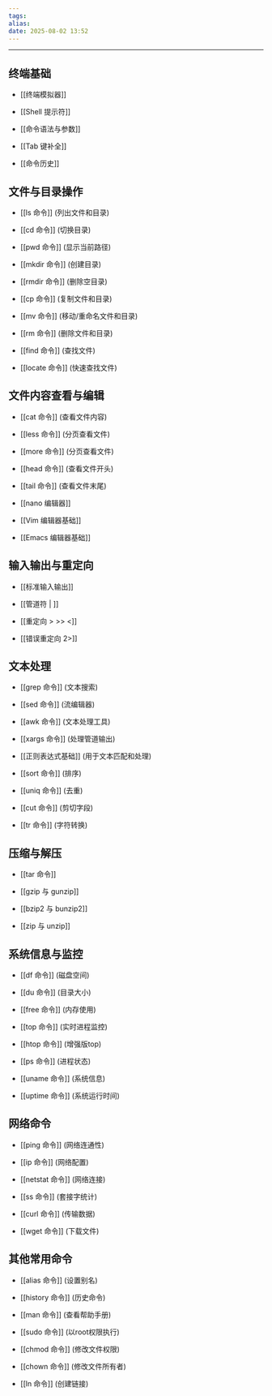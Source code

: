 ```yaml
---
tags: 
alias: 
date: 2025-08-02 13:52
---
```


---

## 终端基础

- [[终端模拟器]]

- [[Shell 提示符]]

- [[命令语法与参数]]

- [[Tab 键补全]]

- [[命令历史]]



## 文件与目录操作

- [[ls 命令]] (列出文件和目录)

- [[cd 命令]] (切换目录)

- [[pwd 命令]] (显示当前路径)

- [[mkdir 命令]] (创建目录)

- [[rmdir 命令]] (删除空目录)

- [[cp 命令]] (复制文件和目录)

- [[mv 命令]] (移动/重命名文件和目录)

- [[rm 命令]] (删除文件和目录)

- [[find 命令]] (查找文件)

- [[locate 命令]] (快速查找文件)



## 文件内容查看与编辑

- [[cat 命令]] (查看文件内容)

- [[less 命令]] (分页查看文件)

- [[more 命令]] (分页查看文件)

- [[head 命令]] (查看文件开头)

- [[tail 命令]] (查看文件末尾)

- [[nano 编辑器]]

- [[Vim 编辑器基础]]

- [[Emacs 编辑器基础]]



## 输入输出与重定向

- [[标准输入输出]]

- [[管道符 | ]]

- [[重定向 > >> <]]

- [[错误重定向 2>]]



## 文本处理

- [[grep 命令]] (文本搜索)

- [[sed 命令]] (流编辑器)

- [[awk 命令]] (文本处理工具)

- [[xargs 命令]] (处理管道输出)

- [[正则表达式基础]] (用于文本匹配和处理)

- [[sort 命令]] (排序)

- [[uniq 命令]] (去重)

- [[cut 命令]] (剪切字段)

- [[tr 命令]] (字符转换)



## 压缩与解压

- [[tar 命令]]

- [[gzip 与 gunzip]]

- [[bzip2 与 bunzip2]]

- [[zip 与 unzip]]



## 系统信息与监控

- [[df 命令]] (磁盘空间)

- [[du 命令]] (目录大小)

- [[free 命令]] (内存使用)

- [[top 命令]] (实时进程监控)

- [[htop 命令]] (增强版top)

- [[ps 命令]] (进程状态)

- [[uname 命令]] (系统信息)

- [[uptime 命令]] (系统运行时间)



## 网络命令

- [[ping 命令]] (网络连通性)

- [[ip 命令]] (网络配置)

- [[netstat 命令]] (网络连接)

- [[ss 命令]] (套接字统计)

- [[curl 命令]] (传输数据)

- [[wget 命令]] (下载文件)



## 其他常用命令

- [[alias 命令]] (设置别名)

- [[history 命令]] (历史命令)

- [[man 命令]] (查看帮助手册)

- [[sudo 命令]] (以root权限执行)

- [[chmod 命令]] (修改文件权限)

- [[chown 命令]] (修改文件所有者)

- [[ln 命令]] (创建链接)